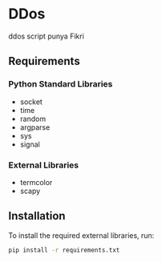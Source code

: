 # DDos

ddos script punya Fikri

## Requirements

### Python Standard Libraries
- socket
- time
- random
- argparse
- sys
- signal

### External Libraries
- termcolor
- scapy

## Installation

To install the required external libraries, run:

```sh
pip install -r requirements.txt
